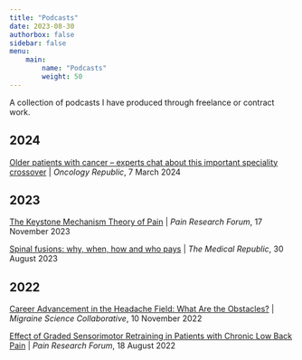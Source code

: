 ```yaml
---
title: "Podcasts"
date: 2023-08-30
authorbox: false
sidebar: false
menu: 
    main: 
        name: "Podcasts"
        weight: 50
---
```


A collection of podcasts I have produced through freelance or contract work.

## 2024
[Older patients with cancer – experts chat about this important speciality crossover](https://www.oncologyrepublic.com.au/older-patients-with-cancer-experts-chat-about-this-important-speciality-crossover/4263) | *Oncology Republic*, 7 March 2024

## 2023
[The Keystone Mechanism Theory of Pain](https://www.iasp-pain.org/publications/pain-research-forum/prf-news/the-iasp-prf-podcast-the-keystone-mechanism-theory-of-pain/) | *Pain Research Forum*, 17 November 2023

[Spinal fusions: why, when, how and who pays](https://www.medicalrepublic.com.au/spinal-fusions-why-when-how-and-who-pays/97829) | *The Medical Republic*, 30 August 2023

## 2022
[Career Advancement in the Headache Field: What Are the Obstacles?](https://migrainecollaborative.org/career-advancement-in-the-headache-field-what-are-the-obstacles-a-podcast-with-irene-de-boer-and-gisela-terwindt) | *Migraine Science Collaborative*, 10 November 2022

[Effect of Graded Sensorimotor Retraining in Patients with Chronic Low Back Pain](https://www.painresearchforum.org/forums/interview/205104-iasp-prf-podcast-effect-graded-sensorimotor-retraining-patients-chronic-low) | *Pain Research Forum*, 18 August 2022